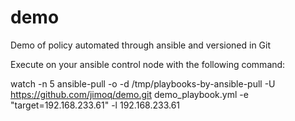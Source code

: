 # demo
Demo of policy automated through ansible and versioned in Git

Execute on your ansible control node with the following command:

watch -n 5 ansible-pull -o -d /tmp/playbooks-by-ansible-pull -U https://github.com/jimoq/demo.git demo_playbook.yml -e "target=192.168.233.61" -l 192.168.233.61
